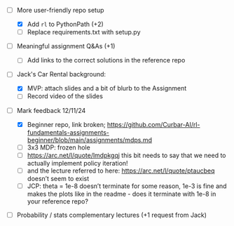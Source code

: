 - [ ] More user-friendly repo setup
    - [x] Add `rl` to PythonPath (+2)
    - [ ] Replace requirements.txt with setup.py
- [ ] Meaningful assignment Q&As (+1)
    - [ ] Add links to the correct solutions in the reference repo
- [ ] Jack's Car Rental background:
    - [x] MVP: attach slides and a bit of blurb to the Assignment
    - [ ] Record video of the slides
- [ ] Mark feedback 12/11/24
    - [x] Beginner repo, link broken; https://github.com/Curbar-AI/rl-fundamentals-assignments-beginner/blob/main/assignments/mdps.md
    - [ ] 3x3 MDP: frozen hole
    - [ ] https://arc.net/l/quote/lmdpkgqj this bit needs to say that we need to actually implement policy iteration!
    - [ ] and the lecture referred to here: https://arc.net/l/quote/ptaucbeq doesn’t seem to exist
    - [ ] JCP: theta = 1e-8 doesn’t terminate for some reason, 1e-3 is fine and makes the plots like in the readme - does it terminate with 1e-8 in your reference repo?
- [ ] Probability / stats complementary lectures (+1 request from Jack)
    


